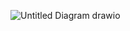 ![Untitled Diagram drawio](https://github.com/YohanJins/BoilerPlate/assets/146444793/086c20e9-c6c6-4a2d-a0c4-01134735a0b6)
